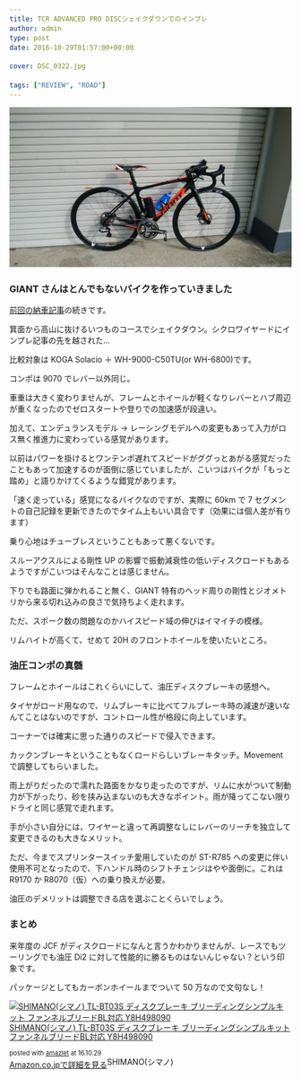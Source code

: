 ```yaml
---
title: TCR ADVANCED PRO DISCシェイクダウンでのインプレ
author: admin
type: post
date: 2016-10-29T01:57:00+00:00

cover: DSC_0322.jpg

tags: ["REVIEW", "ROAD"]
---
```


![image](./DSC_0322.jpg)

### GIANT さんはとんでもないバイクを作っていきました

<a href="/2016/10/tcr-advanced-pro-disc.html" target="_blank">前回の納車記事</a>の続きです。

箕面から高山に抜けるいつものコースでシェイクダウン。シクロワイヤードにインプレ記事の先を越された…

比較対象は KOGA Solacio ＋ WH-9000-C50TU(or WH-6800)です。

コンポは 9070 でレバー以外同じ。

車重は大きく変わりませんが、フレームとホイールが軽くなりレバーとハブ周辺が重くなったのでゼロスタートや登りでの加速感が段違い。

加えて、エンデュランスモデル → レーシングモデルへの変更もあって入力がロス無く推進力に変わっている感覚があります。

以前はパワーを掛けるとワンテンポ遅れてスピードがググっとあがる感覚だったこともあって加速するのが面倒に感じていましたが、こいつはバイクが「もっと踏め」と語りかけてくるような錯覚があります。

「速く走っている」感覚になるバイクなのですが、実際に 60km で 7 セグメントの自己記録を更新できたのでタイム上もいい具合です（効果には個人差が有ります）

乗り心地はチューブレスということもあって悪くないです。

スルーアクスルによる剛性 UP の影響で振動減衰性の低いディスクロードもあるようですがこいつはそんなことは感じません。

下りでも路面に弾かれること無く、GIANT 特有のヘッド周りの剛性とジオメトリから来る切れ込みの良さで気持ちよく走れます。

ただ、スポーク数の問題なのかハイスピード域の伸びはイマイチの模様。

リムハイトが高くて、せめて 20H のフロントホイールを使いたいところ。

### 油圧コンポの真髄

フレームとホイールはこれくらいにして、油圧ディスクブレーキの感想へ。

タイヤがロード用なので、リムブレーキに比べてフルブレーキ時の減速が速いなんてことはないのですが、コントロール性が格段に向上しています。

コーナーでは確実に思った通りのスピードで侵入できます。

カックンブレーキということもなくロードらしいブレーキタッチ。Movement で調整してもらいました。

雨上がりだったので濡れた路面をかなり走ったのですが、リムに水がついて制動力が下がったり、砂を挟み込まないのも大きなポイント。雨が降ってこない限りドライと同じ感覚で走れます。

手が小さい自分には、ワイヤーと違って再調整なしにレバーのリーチを独立して変更できるのも大きなメリット。

ただ、今までスプリンタースイッチ愛用していたのが ST-R785 への変更に伴い使用不可となったので、下ハンドル時のシフトチェンジはやや面倒に。これは R9170 か R8070（仮）への乗り換えが必要。

油圧のデメリットは調整できる店を選ぶことくらいでしょう。

### まとめ

来年度の JCF がディスクロードになんと言うかわかりませんが、レースでもツーリングでも油圧 Di2 に対して性能的に勝るものはないんじゃない？という印象です。

パッケージとしてもカーボンホイールまでついて 50 万なので文句なし！

<div class="amazlet-box" style="margin-bottom:0px;">
  <div class="amazlet-image" style="float:left;margin:0px 12px 1px 0px;">
    <a href="http://www.amazon.co.jp/exec/obidos/ASIN/B00VHJLCWS/gensobunya-22/ref=nosim/" name="amazletlink" target="_blank"><img src="https://images-fe.ssl-images-amazon.com/images/I/317nCmAMMML._SL160_.jpg" alt="SHIMANO(シマノ) TL-BT03S ディスクブレーキ ブリーディングシンプルキット ファンネルブリードBL対応 Y8H498090" style="border: none;" /></a>
  </div>

  <div class="amazlet-info" style="line-height:120%; margin-bottom: 10px">
    <div class="amazlet-name" style="margin-bottom:10px;line-height:120%">
<a href="http://www.amazon.co.jp/exec/obidos/ASIN/B00VHJLCWS/gensobunya-22/ref=nosim/" name="amazletlink" target="_blank">SHIMANO(シマノ) TL-BT03S ディスクブレーキ ブリーディングシンプルキット ファンネルブリードBL対応 Y8H498090</a></p>

<div class="amazlet-powered-date" style="font-size:80%;margin-top:5px;line-height:120%">
  posted with <a href="http://www.amazlet.com/" title="amazlet" target="_blank">amazlet</a> at 16.10.29
</div>

<div class="amazlet-detail">
SHIMANO(シマノ)

<div class="amazlet-sub-info" style="float: left;">
<div class="amazlet-link" style="margin-top: 5px">
  <a href="http://www.amazon.co.jp/exec/obidos/ASIN/B00VHJLCWS/gensobunya-22/ref=nosim/" name="amazletlink" target="_blank">Amazon.co.jpで詳細を見る</a>
</div>

  </div>

  <div class="amazlet-footer" style="clear: left">
  </div>
</div>
